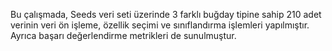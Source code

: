 Bu çalışmada, Seeds veri seti üzerinde 3 farklı buğday tipine sahip 210 adet verinin veri ön işleme, özellik seçimi ve sınıflandırma işlemleri yapılmıştır. 
Ayrıca başarı değerlendirme metrikleri de sunulmuştur.
